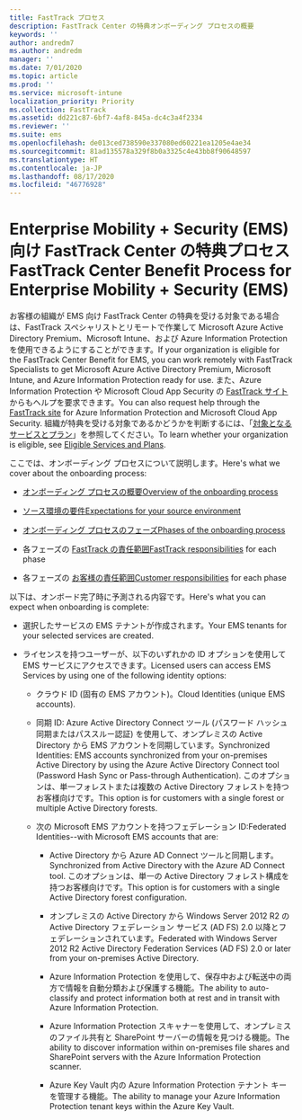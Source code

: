 ```yaml
---
title: FastTrack プロセス
description: FastTrack Center の特典オンボーディング プロセスの概要
keywords: ''
author: andredm7
ms.author: andredm
manager: ''
ms.date: 7/01/2020
ms.topic: article
ms.prod: ''
ms.service: microsoft-intune
localization_priority: Priority
ms.collection: FastTrack
ms.assetid: dd221c87-6bf7-4af8-845a-dc4c3a4f2334
ms.reviewer: ''
ms.suite: ems
ms.openlocfilehash: de013ced738590e337080ed60221ea1205e4ae34
ms.sourcegitcommit: 81ad135578a329f8b0a3325c4e43bb8f90648597
ms.translationtype: HT
ms.contentlocale: ja-JP
ms.lasthandoff: 08/17/2020
ms.locfileid: "46776928"
---
```

# <a name="fasttrack-center-benefit-process-for-enterprise-mobility--security-ems"></a><span data-ttu-id="00534-103">Enterprise Mobility + Security (EMS) 向け FastTrack Center の特典プロセス</span><span class="sxs-lookup"><span data-stu-id="00534-103">FastTrack Center Benefit Process for Enterprise Mobility + Security (EMS)</span></span>
<span data-ttu-id="00534-104">お客様の組織が EMS 向け FastTrack Center の特典を受ける対象である場合は、FastTrack スペシャリストとリモートで作業して Microsoft Azure Active Directory Premium、Microsoft Intune、および Azure Information Protection を使用できるようにすることができます。</span><span class="sxs-lookup"><span data-stu-id="00534-104">If your organization is eligible for the FastTrack Center Benefit for EMS, you can work remotely with FastTrack Specialists to get Microsoft Azure Active Directory Premium, Microsoft Intune, and Azure Information Protection ready for use.</span></span> <span data-ttu-id="00534-105">また、Azure Information Protection や Microsoft Cloud App Security の [FastTrack サイト](https://www.microsoft.com/fasttrack/microsoft-365/ems)からもヘルプを要求できます。</span><span class="sxs-lookup"><span data-stu-id="00534-105">You can also request help through the [FastTrack site](https://www.microsoft.com/fasttrack/microsoft-365/ems) for Azure Information Protection and Microsoft Cloud App Security.</span></span> <span data-ttu-id="00534-106">組織が特典を受ける対象であるかどうかを判断するには、「[対象となるサービスとプラン](M365-eligible-services-and-plans.md)」を参照してください。</span><span class="sxs-lookup"><span data-stu-id="00534-106">To learn whether your organization is eligible, see [Eligible Services and Plans](M365-eligible-services-and-plans.md).</span></span>


<span data-ttu-id="00534-107">ここでは、オンボーディング プロセスについて説明します。</span><span class="sxs-lookup"><span data-stu-id="00534-107">Here's what we cover about the onboarding process:</span></span>

-   [<span data-ttu-id="00534-108">オンボーディング プロセスの概要</span><span class="sxs-lookup"><span data-stu-id="00534-108">Overview of the onboarding process</span></span>](EMS-fasttrack-benefit-overview.md)

-   [<span data-ttu-id="00534-109">ソース環境の要件</span><span class="sxs-lookup"><span data-stu-id="00534-109">Expectations for your source environment</span></span>](EMS-source-environment-expectations.md)

-   [<span data-ttu-id="00534-110">オンボーディング プロセスのフェーズ</span><span class="sxs-lookup"><span data-stu-id="00534-110">Phases of the onboarding process</span></span>](EMS-onboarding-phases.md)

-   <span data-ttu-id="00534-111">各フェーズの [FastTrack の責任範囲](EMS-fasttrack-responsibilities.md)</span><span class="sxs-lookup"><span data-stu-id="00534-111">[FastTrack responsibilities](EMS-fasttrack-responsibilities.md) for each phase</span></span>

-   <span data-ttu-id="00534-112">各フェーズの [お客様の責任範囲](EMS-your-responsibilities.md)</span><span class="sxs-lookup"><span data-stu-id="00534-112">[Customer responsibilities](EMS-your-responsibilities.md) for each phase</span></span>

<span data-ttu-id="00534-113">以下は、オンボード完了時に予測される内容です。</span><span class="sxs-lookup"><span data-stu-id="00534-113">Here's what you can expect when onboarding is complete:</span></span>

-   <span data-ttu-id="00534-114">選択したサービスの EMS テナントが作成されます。</span><span class="sxs-lookup"><span data-stu-id="00534-114">Your EMS tenants for your selected services are created.</span></span>

-   <span data-ttu-id="00534-115">ライセンスを持つユーザーが、以下のいずれかの ID オプションを使用して EMS サービスにアクセスできます。</span><span class="sxs-lookup"><span data-stu-id="00534-115">Licensed users can access EMS Services by using one of the following identity options:</span></span>

    -   <span data-ttu-id="00534-116">クラウド ID (固有の EMS アカウント)。</span><span class="sxs-lookup"><span data-stu-id="00534-116">Cloud Identities (unique EMS accounts).</span></span>

    -   <span data-ttu-id="00534-117">同期 ID: Azure Active Directory Connect ツール (パスワード ハッシュ同期またはパススルー認証) を使用して、オンプレミスの Active Directory から EMS アカウントを同期しています。</span><span class="sxs-lookup"><span data-stu-id="00534-117">Synchronized Identities: EMS accounts synchronized from your on-premises Active Directory by using the Azure Active Directory Connect tool (Password Hash Sync or Pass-through Authentication).</span></span> <span data-ttu-id="00534-118">このオプションは、単一フォレストまたは複数の Active Directory フォレストを持つお客様向けです。</span><span class="sxs-lookup"><span data-stu-id="00534-118">This option is for customers with a single forest or multiple Active Directory forests.</span></span>

    -   <span data-ttu-id="00534-119">次の Microsoft EMS アカウントを持つフェデレーション ID:</span><span class="sxs-lookup"><span data-stu-id="00534-119">Federated Identities--with Microsoft EMS accounts that are:</span></span>

        -   <span data-ttu-id="00534-120">Active Directory から Azure AD Connect ツールと同期します。</span><span class="sxs-lookup"><span data-stu-id="00534-120">Synchronized from Active Directory with the Azure AD Connect tool.</span></span> <span data-ttu-id="00534-121">このオプションは、単一の Active Directory フォレスト構成を持つお客様向けです。</span><span class="sxs-lookup"><span data-stu-id="00534-121">This option is for customers with a single Active Directory forest configuration.</span></span>

        -   <span data-ttu-id="00534-122">オンプレミスの Active Directory から Windows Server 2012 R2 の Active Directory フェデレーション サービス (AD FS) 2.0 以降とフェデレーションされています。</span><span class="sxs-lookup"><span data-stu-id="00534-122">Federated with Windows Server 2012 R2 Active Directory Federation Services (AD FS) 2.0 or later from your on-premises Active Directory.</span></span>

        -   <span data-ttu-id="00534-123">Azure Information Protection を使用して、保存中および転送中の両方で情報を自動分類および保護する機能。</span><span class="sxs-lookup"><span data-stu-id="00534-123">The ability to auto-classify and protect information both at rest and in transit with Azure Information Protection.</span></span> 

        -   <span data-ttu-id="00534-124">Azure Information Protection スキャナーを使用して、オンプレミスのファイル共有と SharePoint サーバーの情報を見つける機能。</span><span class="sxs-lookup"><span data-stu-id="00534-124">The ability to discover information within on-premises file shares and SharePoint servers with the Azure Information Protection scanner.</span></span> 

        -   <span data-ttu-id="00534-125">Azure Key Vault 内の Azure Information Protection テナント キーを管理する機能。</span><span class="sxs-lookup"><span data-stu-id="00534-125">The ability to manage your Azure Information Protection tenant keys within the Azure Key Vault.</span></span> 

